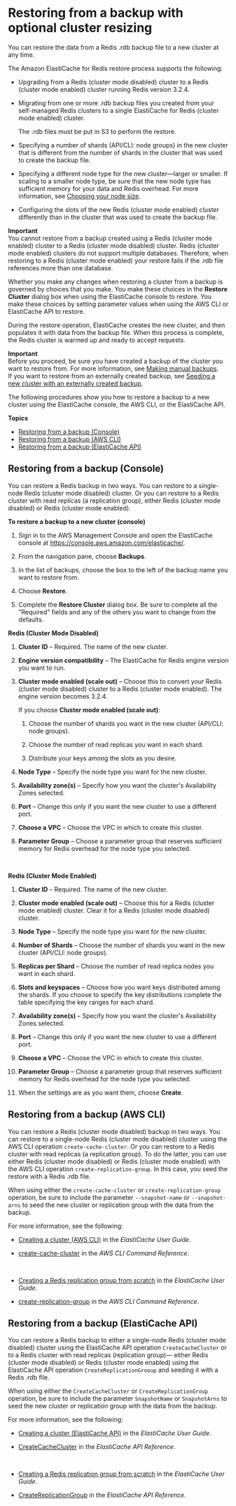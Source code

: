 # Restoring from a backup with optional cluster resizing<a name="backups-restoring"></a>

You can restore the data from a Redis \.rdb backup file to a new cluster at any time\.

The Amazon ElastiCache for Redis restore process supports the following:
+ Upgrading from a Redis \(cluster mode disabled\) cluster to a Redis \(cluster mode enabled\) cluster running Redis version 3\.2\.4\.
+ Migrating from one or more \.rdb backup files you created from your self\-managed Redis clusters to a single ElastiCache for Redis \(cluster mode enabled\) cluster\.

  The \.rdb files must be put in S3 to perform the restore\.
+ Specifying a number of shards \(API/CLI: node groups\) in the new cluster that is different from the number of shards in the cluster that was used to create the backup file\.
+ Specifying a different node type for the new cluster—larger or smaller\. If scaling to a smaller node type, be sure that the new node type has sufficient memory for your data and Redis overhead\. For more information, see [Choosing your node size](nodes-select-size.md#CacheNodes.SelectSize)\.
+ Configuring the slots of the new Redis \(cluster mode enabled\) cluster differently than in the cluster that was used to create the backup file\.

**Important**  
You cannot restore from a backup created using a Redis \(cluster mode enabled\) cluster to a Redis \(cluster mode disabled\) cluster\.
Redis \(cluster mode enabled\) clusters do not support multiple databases\. Therefore, when restoring to a Redis \(cluster mode enabled\) your restore fails if the \.rdb file references more than one database\.

Whether you make any changes when restoring a cluster from a backup is governed by choices that you make\. You make these choices in the **Restore Cluster** dialog box when using the ElastiCache console to restore\. You make these choices by setting parameter values when using the AWS CLI or ElastiCache API to restore\.

During the restore operation, ElastiCache creates the new cluster, and then populates it with data from the backup file\. When this process is complete, the Redis cluster is warmed up and ready to accept requests\.

**Important**  
Before you proceed, be sure you have created a backup of the cluster you want to restore from\. For more information, see [Making manual backups](backups-manual.md)\.   
If you want to restore from an externally created backup, see [Seeding a new cluster with an externally created backup](backups-seeding-redis.md)\.

The following procedures show you how to restore a backup to a new cluster using the ElastiCache console, the AWS CLI, or the ElastiCache API\.

**Topics**
+ [Restoring from a backup \(Console\)](#backups-restoring-CON)
+ [Restoring from a backup \(AWS CLI\)](#backups-restoring-CLI)
+ [Restoring from a backup \(ElastiCache API\)](#backups-restoring-API)

## Restoring from a backup \(Console\)<a name="backups-restoring-CON"></a>

You can restore a Redis backup in two ways\. You can restore to a single\-node Redis \(cluster mode disabled\) cluster\. Or you can restore to a Redis cluster with read replicas \(a replication group\), either Redis \(cluster mode disabled\) or Redis \(cluster mode enabled\)\.

**To restore a backup to a new cluster \(console\)**

1. Sign in to the AWS Management Console and open the ElastiCache console at [ https://console\.aws\.amazon\.com/elasticache/](https://console.aws.amazon.com/elasticache/)\.

1. From the navigation pane, choose **Backups**\.

1. In the list of backups, choose the box to the left of the backup name you want to restore from\.

1. Choose **Restore**\.

1. Complete the **Restore Cluster** dialog box\. Be sure to complete all the "Required" fields and any of the others you want to change from the defaults\.

**Redis \(Cluster Mode Disabled\)**

   1. **Cluster ID** – Required\. The name of the new cluster\.

   1. **Engine version compatibility** – The ElastiCache for Redis engine version you want to run\.

   1. **Cluster mode enabled \(scale out\)** – Choose this to convert your Redis \(cluster mode disabled\) cluster to a Redis \(cluster mode enabled\)\. The engine version becomes 3\.2\.4\.

      If you choose **Cluster mode enabled \(scale out\)**:

      1. Choose the number of shards you want in the new cluster \(API/CLI: node groups\)\.

      1. Choose the number of read replicas you want in each shard\.

      1. Distribute your keys among the slots as you desire\.

   1. **Node Type** – Specify the node type you want for the new cluster\.

   1. **Availability zone\(s\)** – Specify how you want the cluster's Availability Zones selected\.

   1. **Port** – Change this only if you want the new cluster to use a different port\.

   1. **Choose a VPC** – Choose the VPC in which to create this cluster\.

   1. **Parameter Group** – Choose a parameter group that reserves sufficient memory for Redis overhead for the node type you selected\.

    

**Redis \(Cluster Mode Enabled\)**

   1. **Cluster ID** – Required\. The name of the new cluster\.

   1. **Cluster mode enabled \(scale out\)** – Choose this for a Redis \(cluster mode enabled\) cluster\. Clear it for a Redis \(cluster mode disabled\) cluster\.

   1. **Node Type** – Specify the node type you want for the new cluster\.

   1. **Number of Shards** – Choose the number of shards you want in the new cluster \(API/CLI: node groups\)\.

   1. **Replicas per Shard** – Choose the number of read replica nodes you want in each shard\.

   1. **Slots and keyspaces** – Choose how you want keys distributed among the shards\. If you choose to specify the key distributions complete the table specifying the key ranges for each shard\.

   1. **Availability zone\(s\)** – Specify how you want the cluster's Availability Zones selected\.

   1. **Port** – Change this only if you want the new cluster to use a different port\.

   1. **Choose a VPC** – Choose the VPC in which to create this cluster\.

   1. **Parameter Group** – Choose a parameter group that reserves sufficient memory for Redis overhead for the node type you selected\.

1. When the settings are as you want them, choose **Create**\.

## Restoring from a backup \(AWS CLI\)<a name="backups-restoring-CLI"></a>

You can restore a Redis \(cluster mode disabled\) backup in two ways\. You can restore to a single\-node Redis \(cluster mode disabled\) cluster using the AWS CLI operation `create-cache-cluster`\. Or you can restore to a Redis cluster with read replicas \(a replication group\)\. To do the latter, you can use either Redis \(cluster mode disabled\) or Redis \(cluster mode enabled\) with the AWS CLI operation `create-replication-group`\. In this case, you seed the restore with a Redis \.rdb file\.

When using either the `create-cache-cluster` or `create-replication-group` operation, be sure to include the parameter `--snapshot-name` or `--snapshot-arns` to seed the new cluster or replication group with the data from the backup\.

For more information, see the following:
+ [Creating a cluster \(AWS CLI\)](Clusters.Create.CLI.md) in the *ElastiCache User Guide*\.
+ [create\-cache\-cluster](https://docs.aws.amazon.com/cli/latest/reference/elasticache/create-cache-cluster.html) in the *AWS CLI Command Reference*\.

   
+ [Creating a Redis replication group from scratch](Replication.CreatingReplGroup.NoExistingCluster.md) in the *ElastiCache User Guide*\.
+ [create\-replication\-group](https://docs.aws.amazon.com/cli/latest/reference/elasticache/create-replication-group.html) in the *AWS CLI Command Reference*\.

## Restoring from a backup \(ElastiCache API\)<a name="backups-restoring-API"></a>

You can restore a Redis backup to either a single\-node Redis \(cluster mode disabled\) cluster using the ElastiCache API operation `CreateCacheCluster` or to a Redis cluster with read replicas \(replication group\)— either Redis \(cluster mode disabled\) or Redis \(cluster mode enabled\) using the ElastiCache API operation `CreateReplicationGrooup` and seeding it with a Redis \.rdb file\.

When using either the `CreateCacheCluster` or `CreateReplicationGroup` operation, be sure to include the parameter `SnapshotName` or `SnapshotArns` to seed the new cluster or replication group with the data from the backup\.

For more information, see the following:
+ [Creating a cluster \(ElastiCache API\)](Clusters.Create.API.md) in the *ElastiCache User Guide*\.
+ [CreateCacheCluster](https://docs.aws.amazon.com/AmazonElastiCache/latest/APIReference/API_CreateCacheCluster.html) in the *ElastiCache API Reference*\.

   
+ [Creating a Redis replication group from scratch](Replication.CreatingReplGroup.NoExistingCluster.md) in the *ElastiCache User Guide*\.
+ [CreateReplicationGroup](https://docs.aws.amazon.com/AmazonElastiCache/latest/APIReference/API_CreateReplicationGroup.html) in the *ElastiCache API Reference*\.

 
